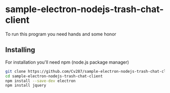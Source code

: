 # sample-electron-nodejs-trash-chat-client
To run this program you need hands and some honor

## Installing
For installation you'll need npm (node.js package manager)
```bash
git clone https://github.com/Cv287/sample-electron-nodejs-trash-chat-client/
cd sample-electron-nodejs-trash-chat-client
npm install --save-dev electron
npm install jquery
```
